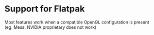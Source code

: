 # Support for Flatpak

Most features work when a compatible OpenGL configuration is present (eg. Mesa, NVIDIA proprietary does not work)
